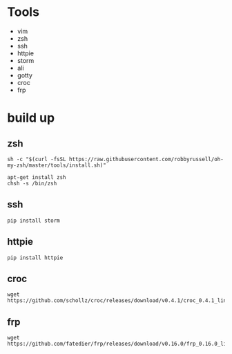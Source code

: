 # Tools

- vim
- zsh
- ssh
- httpie
- storm
- ali
- gotty
- croc
- frp

# build up

## zsh

``` shell
sh -c "$(curl -fsSL https://raw.githubusercontent.com/robbyrussell/oh-my-zsh/master/tools/install.sh)"

apt-get install zsh
chsh -s /bin/zsh

```

## ssh

``` shell
pip install storm
```

## httpie

``` shell
pip install httpie
```


## croc

``` shell
wget https://github.com/schollz/croc/releases/download/v0.4.1/croc_0.4.1_linux_64bit.tar.gz
```

## frp

``` shell
wget https://github.com/fatedier/frp/releases/download/v0.16.0/frp_0.16.0_linux_amd64.tar.gz
```